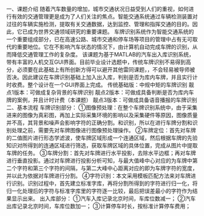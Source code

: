 一、课题介绍
随着汽车数量的增加，城市交通状况日益受到人们的重视，如何进行有效的交通管理更是成为了人们关注的焦点。智能交通系统通过车辆检测装置对过往的车辆实施检测，提取有关交通数据，达到监控、管理和指挥交通的目的。因此，它已成为世界交通领域研究的重要课题。 车牌识别系统作为智能交通系统的一个重要组成部分，已在高速公路、城市交通和停车场等项目的管理中占有无可取代的重要地位。它在不影响汽车状态的情况下，由计算机自动完成车牌的识别，从而降低交通管理工作的复杂度。
该课题为基于MATLAB的汽车出入库识别系统，带有丰富的人机交互GUI界面。目前毕业设计选题中，传统车牌识别不易得到高分，必须要在此基础上有所创新方得可以避开其他雷同课题，，不会轻易被导师被否决。因此建议在车牌识别基础上加入出入库，判别是否为库内车牌，并且实行计时收费。整个设计在一个GUI界面上完成。
传统基础版：中规中矩的车牌识别
靓点1版本：可做成复杂背景的车牌识别
靓点2版本：可做成具备判断是否为库内车牌的案例，并且计时计费（本课题）
靓点3版本：可做成具备语音播报的车牌识别
二、基本流程
车牌识别部分：
①图像预处理：在整个车牌识别系统中，由于采集进来的图像为真彩图，再加上实际采集环境的影响以及采集硬件等原因，图像质量并不高，其背景和噪声会影响字符的正确分割。和识别，所以在进行车牌分割和识别处理之前，需要先对车牌图像进行图像预处理操作。
②车牌定位：首先对车牌的二值图片进行形态学滤波，使车牌区域形成一个连通区域，然后根据车牌的先验知识对所得到的连通区域进行筛选，获取车牌区域的具体位置，完成从图片中提取车牌的任务。
③车牌分割：首先对车牌进行水平投影，去除水平边框；再对车牌进行垂直投影。通过对车牌进行投影分析可知，与最大值峰中心对应的为车牌中第二个字符和第三个字符的间隔，与第二大峰中心距离对应的即为车牌字符的宽度，并以此为依据对车牌进行分割。 
④字符识别：本文采用模板匹配方法来对车牌进行识别。识别过程中，首先建立标准字库，再将分割所得到的字符进行归一化，将归一化处理后的字符与标准字库里的字符逐一比较，最后把误差最小的字符作为结果显示出来。
出入库部分：
①汽车入库记录北京时间，车库位数减一；
  ②汽车出库记录北京时间，车库位数加一；
  ③计算停车时长，按标准计算停车费用；
